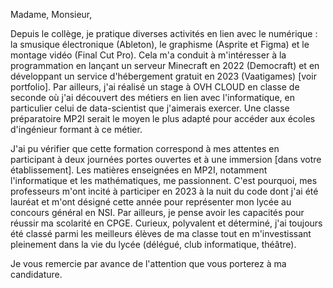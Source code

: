 Madame, Monsieur,

Depuis le collège, je pratique diverses activités en lien avec le numérique : la smusique électronique (Ableton), le graphisme (Asprite et Figma) et le montage vidéo (Final Cut Pro). Cela m'a conduit à m'intéresser à la programmation en lançant un serveur Minecraft en 2022 (Democraft) et en développant un service d'hébergement gratuit en 2023 (Vaatigames) [voir portfolio]. Par ailleurs, j'ai réalisé un stage à OVH CLOUD en classe de seconde où j'ai découvert des métiers en lien avec l'informatique, en particulier celui de data-scientist que j'aimerais exercer. Une classe préparatoire MP2I serait le moyen le plus adapté pour accéder aux écoles d'ingénieur formant à ce métier.

J'ai pu vérifier que cette formation correspond à mes attentes en participant à deux journées portes ouvertes et à une immersion [dans votre établissement]. Les matières enseignées en MP2I, notamment l'informatique et les mathématiques, me passionnent. C'est pourquoi, mes professeurs m'ont incité à participer en 2023 à la nuit du code dont j'ai été lauréat et m'ont désigné cette année pour représenter mon lycée au concours général en NSI. Par ailleurs, je pense avoir les capacités pour réussir ma scolarité en CPGE. Curieux, polyvalent et déterminé, j'ai toujours été classé parmi les meilleurs élèves de ma classe tout en m'investissant pleinement dans la vie du lycée (délégué, club informatique, théâtre).

Je vous remercie par avance de l'attention que vous porterez à ma candidature.